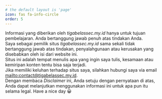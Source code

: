 ```yaml
---
# the default layout is 'page'
icon: fas fa-info-circle
order: 5
---
```


  Informasi yang diberikan oleh *tigabelassec.my.id* hanya untuk tujuan pembelajaran. Anda bertanggung jawab penuh atas tindakan Anda.
  \
  Saya sebagai pemilik situs *tigabelassec.my.id* sama sekali tidak bertanggung jawab atas tindakan, penyalahgunaan atau kerusakan yang disebabkan oleh isi dari website ini.
  \
  Situs ini adalah tempat menulis apa yang ingin saya tulis, kesamaan atau kemiripan konten tentu bisa saja terjadi.
  \
  Jika memiliki keluhan terhadap situs saya, silahkan hubungi saya via email <mailto:contact@tigabelassec.my.id>.
  \
  Dengan membaca *Disclaimer* ini, Anda setuju dengan pernyataan di atas, Anda dapat melanjutkan menggunakan informasi ini untuk apa pun itu selama legal. Have a nice day 😀


